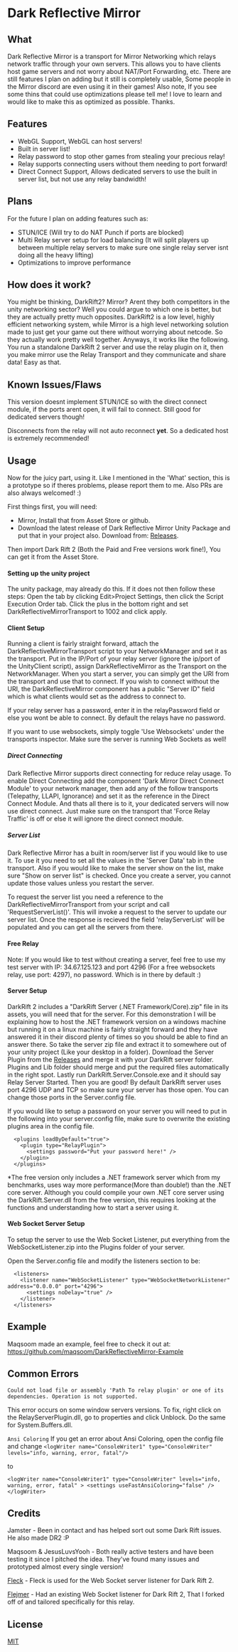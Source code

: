 # Dark Reflective Mirror

## What
Dark Reflective Mirror is a transport for Mirror Networking which relays network traffic through your own servers. This allows you to have clients host game servers and not worry about NAT/Port Forwarding, etc. There are still features I plan on adding but it still is completely usable, Some people in the Mirror discord are even using it in their games! Also note, If you see some thins that could use optimizations please tell me! I love to learn and would like to make this as optimized as possible. Thanks.

## Features
* WebGL Support, WebGL can host servers!
* Built in server list!
* Relay password to stop other games from stealing your precious relay!
* Relay supports connecting users without them needing to port forward!
* Direct Connect Support, Allows dedicated servers to use the built in server list, but not use any relay bandwidth!

## Plans

For the future I plan on adding features such as:
* STUN/ICE (Will try to do NAT Punch if ports are blocked)
* Multi Relay server setup for load balancing (It will split players up between multiple relay servers to make sure one single relay server isnt doing all the heavy lifting)
* Optimizations to improve performance

## How does it work?

You might be thinking, DarkRift2? Mirror? Arent they both competitors in the unity networking sector? Well you could argue to which one is better, but they are actually pretty much opposites. DarkRift2 is a low level, highly efficient networking system, while Mirror is a high level networking solution made to just get your game out there without worrying about netcode. So they actually work pretty well together. Anyways, it works like the following. You run a standalone DarkRift 2 server and use the relay plugin on it, then you make mirror use the Relay Transport and they communicate and share data! Easy as that.

## Known Issues/Flaws
This version doesnt implement STUN/ICE so with the direct connect module, if the ports arent open, it will fail to connect. Still good for dedicated servers though!

Disconnects from the relay will not auto reconnect **yet**. So a dedicated host is extremely recommended!

## Usage

Now for the juicy part, using it. Like I mentioned in the 'What' section, this is a prototype so if theres problems, please report them to me. Also PRs are also always welcomed! :)

First things first, you will need:
* Mirror, Install that from Asset Store or github.
* Download the latest release of Dark Reflective Mirror Unity Package and put that in your project also. Download from: [Releases](https://github.com/Derek-R-S/Dark-Reflective-Mirror/releases).

Then import Dark Rift 2 (Both the Paid and Free versions work fine!), You can get it from the Asset Store.

#### Setting up the unity project

The unity package, may already do this. If it does not then follow these steps: Open the tab by clicking Edit>Project Settings, then click the Script Execution Order tab. Click the plus in the bottom right and set DarkReflectiveMirrorTransport to 1002 and click apply.

#### Client Setup
Running a client is fairly straight forward, attach the DarkReflectiveMirrorTransport script to your NetworkManager and set it as the transport. Put in the IP/Port of your relay server (ignore the ip/port of the UnityClient script), assign DarkReflectiveMirror as the Transport on the NetworkManager. When you start a server, you can simply get the URI from the transport and use that to connect. If you wish to connect without the URI, the DarkReflectiveMirror component has a public "Server ID" field which is what clients would set as the address to connect to. 

If your relay server has a password, enter it in the relayPassword field or else you wont be able to connect. By default the relays have no password.

If you want to use websockets, simply toggle 'Use Websockets' under the transports inspector. Make sure the server is running Web Sockets as well!

##### Direct Connecting

Dark Reflective Mirror supports direct connecting for reduce relay usage. To enable Direct Connecting add the component 'Dark Mirror Direct Connect Module' to your network manager, then add any of the follow transports (Telepathy, LLAPI, Ignorance) and set it as the reference in the Direct Connect Module. And thats all there is to it, your dedicated servers will now use direct connect. Just make sure on the transport that 'Force Relay Traffic' is off or else it will ignore the direct connect module.

##### Server List

Dark Reflective Mirror has a built in room/server list if you would like to use it. To use it you need to set all the values in the 'Server Data' tab in the transport. Also if you would like to make the server show on the list, make sure "Show on server list" is checked. Once you create a server, you cannot update those values unless you restart the server.

To request the server list you need a reference to the DarkReflectiveMirrorTransport from your script and call 'RequestServerList()'. This will invoke a request to the server to update our server list. Once the response is recieved the field 'relayServerList' will be populated and you can get all the servers from there.
 
#### Free Relay
Note: If you would like to test without creating a server, feel free to use my test server with IP: 34.67.125.123 and port 4296 (For a free websockets relay, use port: 4297), no password. Which is in there by default  :)

#### Server Setup
DarkRift 2 includes a "DarkRift Server (.NET Framework/Core).zip" file in its assets, you will need that for the server. For this demonstration I will be explaining how to host the .NET framework version on a windows machine but running it on a linux machine is fairly straight forward and they have answered it in their discord plenty of times so you should be able to find an answer there. So take the server zip file and extract it to somewhere out of your unity project (Like your desktop in a folder). Download the Server Plugin from the [Releases](https://github.com/Derek-R-S/Dark-Reflective-Mirror/releases) and merge it with your DarkRift server folder. Plugins and Lib folder should merge and put the required files automatically in the right spot. Lastly run DarkRift.Server.Console.exe and it should say Relay Server Started. Then you are good! By default DarkRift server uses port 4296 UDP and TCP so make sure your server has those open. You can change those ports in the Server.config file.

If you would like to setup a password on your server you will need to put in the following into your server.config file, make sure to overwrite the existing plugins area in the config file.

```
  <plugins loadByDefault="true">
    <plugin type="RelayPlugin">
      <settings password="Put your password here!" />
    </plugin>
  </plugins>

```

\*The free version only includes a .NET framework server which from my benchmarks, uses way more performance(More than double!) than the .NET core server. Although you could compile your own .NET core server using the DarkRift.Server.dll from the free version, this requires looking at the functions and understanding how to start a server using it.


#### Web Socket Server Setup
To setup the server to use the Web Socket Listener, put everything from the WebSocketListener.zip into the Plugins folder of your server.

Open the Server.config file and modify the listeners section to be:

```
  <listeners>
    <listener name="WebSocketListener" type="WebSocketNetworkListener" address="0.0.0.0" port="4296">
      <settings noDelay="true" />
    </listener>
  </listeners>
```

## Example
Maqsoom made an example, feel free to check it out at: https://github.com/maqsoom/DarkReflectiveMirror-Example 

## Common Errors

`Could not load file or assembly 'Path To relay plugin' or one of its dependencies. Operation is not supported.`

This error occurs on some window servers versions. To fix, right click on the RelayServerPlugin.dll, go to properties and click Unblock. Do the same for System.Buffers.dll.




`Ansi Coloring`
If you get an error about Ansi Coloring, open the config file and change
`<logWriter name="ConsoleWriter1" type="ConsoleWriter" levels="info, warning, error, fatal"/>
`

to

`<logWriter name="ConsoleWriter1" type="ConsoleWriter" levels="info, warning, error, fatal" >
      <settings useFastAnsiColoring="false" />
      </logWriter>`

## Credits
Jamster - Been in contact and has helped sort out some Dark Rift issues. He also made DR2 :P

Maqsoom & JesusLuvsYooh - Both really active testers and have been testing it since I pitched the idea. They've found many issues and prototyped almost every single version!

[Fleck](https://github.com/statianzo/Fleck) - Fleck is used for the Web Socket server listener for Dark Rift 2.

[Flejmer](https://github.com/flejmer/) - Had an existing Web Socket listener for Dark Rift 2, That I forked off of and tailored specifically for this relay.

## License
[MIT](https://choosealicense.com/licenses/mit/)
